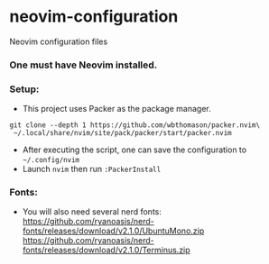 # neovim-configuration
Neovim configuration files

### One must have Neovim installed.

### Setup:
- This project uses Packer as the package manager.
```
git clone --depth 1 https://github.com/wbthomason/packer.nvim\
 ~/.local/share/nvim/site/pack/packer/start/packer.nvim
 ```
 - After executing the script, one can save the configuration to ```~/.config/nvim```
 - Launch ```nvim``` then run ```:PackerInstall```
### Fonts:
- You will also need several nerd fonts:
https://github.com/ryanoasis/nerd-fonts/releases/download/v2.1.0/UbuntuMono.zip
https://github.com/ryanoasis/nerd-fonts/releases/download/v2.1.0/Terminus.zip
